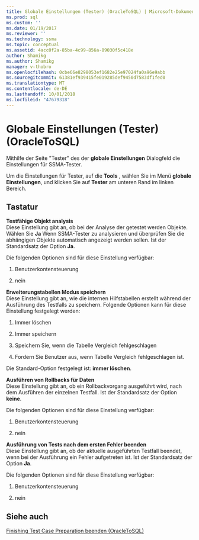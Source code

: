 ```yaml
---
title: Globale Einstellungen (Tester) (OracleToSQL) | Microsoft-Dokumentation
ms.prod: sql
ms.custom: ''
ms.date: 01/19/2017
ms.reviewer: ''
ms.technology: ssma
ms.topic: conceptual
ms.assetid: 4acc0f2a-85ba-4c99-856a-89030f5c418e
author: Shamikg
ms.author: Shamikg
manager: v-thobro
ms.openlocfilehash: 0cbe66e8298053ef1682e25e97024fa0a96e9abb
ms.sourcegitcommit: 61381ef939415fe019285def9450d7583df1fed0
ms.translationtype: MT
ms.contentlocale: de-DE
ms.lasthandoff: 10/01/2018
ms.locfileid: "47679318"
---
```

# <a name="global-settings-tester-oracletosql"></a>Globale Einstellungen (Tester) (OracleToSQL)
Mithilfe der Seite "Tester" des der **globale Einstellungen** Dialogfeld die Einstellungen für SSMA-Tester.  
  
Um die Einstellungen für Tester, auf die **Tools** , wählen Sie im Menü **globale Einstellungen**, und klicken Sie auf **Tester** am unteren Rand im linken Bereich.  
  
## <a name="options"></a>Tastatur  
**Testfähige Objekt analysis**  
Diese Einstellung gibt an, ob bei der Analyse der getestet werden Objekte. Wählen Sie **Ja** Wenn SSMA-Tester zu analysieren und überprüfen Sie die abhängigen Objekte automatisch angezeigt werden sollen. Ist der Standardsatz der Option **Ja**.  
  
Die folgenden Optionen sind für diese Einstellung verfügbar:  
  
1.  Benutzerkontensteuerung  
  
2.  nein  
  
**Erweiterungstabellen Modus speichern**  
Diese Einstellung gibt an, wie die internen Hilfstabellen erstellt während der Ausführung des Testfalls zu speichern. Folgende Optionen kann für diese Einstellung festgelegt werden:  
  
1.  Immer löschen  
  
2.  Immer speichern  
  
3.  Speichern Sie, wenn die Tabelle Vergleich fehlgeschlagen  
  
4.  Fordern Sie Benutzer aus, wenn Tabelle Vergleich fehlgeschlagen ist.  
  
Die Standard-Option festgelegt ist: **immer löschen**.  
  
**Ausführen von Rollbacks für Daten**  
Diese Einstellung gibt an, ob ein Rollbackvorgang ausgeführt wird, nach dem Ausführen der einzelnen Testfall. Ist der Standardsatz der Option **keine**.  
  
Die folgenden Optionen sind für diese Einstellung verfügbar:  
  
1.  Benutzerkontensteuerung  
  
2.  nein  
  
**Ausführung von Tests nach dem ersten Fehler beenden**  
Diese Einstellung gibt an, ob der aktuelle ausgeführten Testfall beendet, wenn bei der Ausführung ein Fehler aufgetreten ist. Ist der Standardsatz der Option **Ja**.  
  
Die folgenden Optionen sind für diese Einstellung verfügbar:  
  
1.  Benutzerkontensteuerung  
  
2.  nein  
  
## <a name="see-also"></a>Siehe auch  
[Finishing Test Case Preparation beenden &#40;OracleToSQL&#41;](../../ssma/oracle/finishing-test-case-preparation-oracletosql.md)  
  
